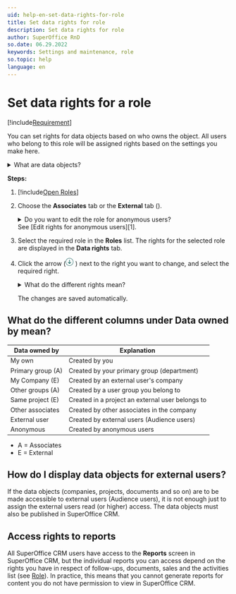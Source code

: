 ```yaml
---
uid: help-en-set-data-rights-for-role
title: Set data rights for role
description: Set data rights for role
author: SuperOffice RnD
so.date: 06.29.2022
keywords: Settings and maintenance, role
so.topic: help
language: en
---
```


# Set data rights for a role

[!include[Requirement](../includes/note-anon-req.md)]

You can set rights for data objects based on who owns the object. All users who belong to this role will be assigned rights based on the settings you make here.

<details><summary>What are data objects?</summary>

[!include[List of data objects](includes/list-of-data-objects.md)]
</details>

**Steps:**

1. [!include[Open Roles](includes/open-roles.md)]

2. Choose the **Associates** tab or the **External** tab (<!-- onsite-->).

    <details><summary>Do you want to edit the role for anonymous users?</details>
    See [Edit rights for anonymous users][1].
    </details>

3. Select the required role in the **Roles** list. The rights for the selected role are displayed in the **Data rights** tab.

4. Click the arrow (![icon][img3] ) next to the right you want to change, and select the required right.

    <details><summary>What do the different rights mean?</summary>
    [!include[Table showing rights per role](includes/table-role-rights.md)]
    </details>

    The changes are saved automatically.

## What do the different columns under Data owned by mean?

| Data owned by | Explanation|
|---|---|
| My own | Created by you |
| Primary group (A) | Created by your primary group (department) |
| My Company (E) | Created by an external user's company |
| Other groups (A) | Created by a user group you belong to |
| Same project (E) | Created in a project an external user belongs to |
| Other associates | Created by other associates in the company |
| External user | Created by external users (Audience users) |
| Anonymous | Created by anonymous users |

* A = Associates
* E = External

## How do I display data objects for external users?

If the data objects (companies, projects, documents and so on) are to be made accessible to external users (Audience users), it is not enough just to assign the external users read (or higher) access. The data objects must also be published in SuperOffice CRM.

## Access rights to reports

All SuperOffice CRM users have access to the **Reports** screen in SuperOffice CRM, but the individual reports you can access depend on the rights you have in respect of follow-ups, documents, sales and the activities list (see [Role][2]). In practice, this means that you cannot generate reports for content you do not have permission to view in SuperOffice CRM.

<!-- Referenced links -->
[1]: edit-rights-for-anonymous-users.md
[2]: index.md

<!-- Referenced images -->
[img3]: ../../../../../media/icons/arrow-down.png
